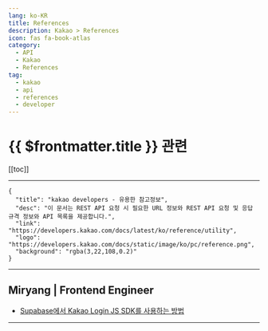 ```yaml
---
lang: ko-KR
title: References
description: Kakao > References
icon: fas fa-book-atlas
category:
  - API 
  - Kakao
  - References
tag: 
  - kakao
  - api
  - references
  - developer
---
```


# {{ $frontmatter.title }} 관련

[[toc]]

---

```component VPCard
{
  "title": "kakao developers - 유용한 참고정보",
  "desc": "이 문서는 REST API 요청 시 필요한 URL 정보와 REST API 요청 및 응답 규격 정보와 API 목록을 제공합니다.",
  "link": "https://developers.kakao.com/docs/latest/ko/reference/utility",
  "logo": "https://developers.kakao.com/docs/static/image/ko/pc/reference.png",
  "background": "rgba(3,22,108,0.2)"
}
```

---

## Miryang | Frontend Engineer

- [Supabase에서 Kakao Login JS SDK를 사용하는 방법](https://miryang.dev/blog/how-to-use-kakao-login-js-sdk-with-supabase)

---

<TagLinks/>

